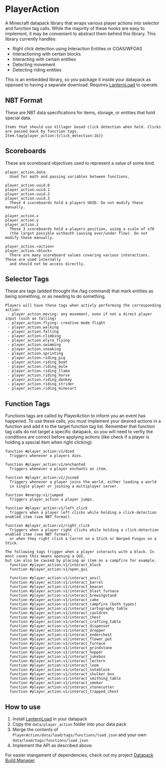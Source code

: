 # PlayerAction
A Minecraft datapack library that wraps various player actions into selector and function tag calls. While the majority of these hooks are easy to implement, it may be convenient to abstract them behind this library. This library currently handles:
* Right click detection using Interaction Entities or COAS/WFOAS
* Interactioning with certain blocks
* Interacting with certain entities
* Detecting movement
* Detecting riding entities

This is an embedded library, so you package it inside your datapack as opposed to having a separate download. Requires [LanternLoad](https://github.com/LanternMC/load) to operate.

## NBT Format
These are NBT data specifications for items, storage, or entities that hold special data.

```
Items that should use Villager based click detection when held. Clicks are passed back by function tags.
Item.tag{player_action:{click_detection:1b}}
```

## Scoreboards
These are scoreboard objectives used to represent a value of some kind.

```
player_action.data
  Used for math and passing variables between functions.
```

```
player_action.uuid.0
player_action.uuid.1
player_action.uuid.2
player_action.uuid.3
  These 4 scoreboards hold a players UUID. Do not modify these manually.
```

```
player_action.x
player_action.y
player_action.z
  These 3 scoreboards hold a players position, using a scale of x70
  (the largst possible withouth causing over/under flow). Do not modify these manually.
```

```
player_action.<action>
player_action.<block>
  There are many scoreboard values covering various interactions. These are used internally
  and should not be access directly.
```

## Selector Tags
These are tags (added throught the /tag command) that mark entities as being something, or as needing to do something.

```
Players will have these tags when activly performing the corresponding action:
 - player_action.moving: any movement, even if not a direct player input (such as falling)
 - player_action.flying: creative mode flight
 - player_action.walking
 - player_action.falling
 - player_action.climbing
 - player_action.elyra_flying
 - player_action.swimming
 - player_action.sneaking
 - player_action.sprinting
 - player_action.riding_pig
 - player_action.riding_boat
 - player_action.riding_mule
 - player_action.riding_llama
 - player_action.riding_horse
 - player_action.riding_donkey
 - player_action.riding_strider
 - player_action.riding_minecart
```

## Function Tags
Functions tags are called by PlayerAction to inform you an event has happened. To use these calls, you must implement your desired actions in a function and add it to the target function tag list. Remember that function tag calls do not target a specific datapack, so you will need to verfiy the conditions are correct before applying actions (like check if a player is holding a special item when right clicking):

```
function #player_action:v1/died
  Triggers whenever a players dies.
  
function #player_action:v1/enchanted
  Triggers whenever a player enchants an item.
  
function #player_action:v1/joined
  Triggers whenever a player joins the world, either loading a world
  in single player or joining a multiplayer server.
  
function #energy:v1/jumped
  Triggers player_action a player jumps.
  
function #player_action:v1/left_click
  Triggers when a player left clicks while holding a click-detection enabled item (see NBT format).
  
function #player_action:v1/right_click
  Triggers when a player right clicks while holding a click-detection enabled item (see NBT format),
  or when they right click a Carrot on a Stick or Warped Fungus on a Stick.
```

```
The following tags trigger when a player interacts with a block. In most cases this means opening a GUI,
but can also be caused by placing an item on a campfire for example.
  function #player_action:v1/interact_block
  function #player_action:v1/open_gui
  
  function #player_action:v1/interact_anvil
  function #player_action:v1/interact_barrel
  function #player_action:v1/interact_beacon
  function #player_action:v1/interact_blast_furnace
  function #player_action:v1/interact_brewingstand
  function #player_action:v1/interact_cake
  function #player_action:v1/interact_campfire (both types)
  function #player_action:v1/interact_cartography table
  function #player_action:v1/interact_cauldron
  function #player_action:v1/interact_chest
  function #player_action:v1/interact_crafting_table
  function #player_action:v1/interact_dispenser
  function #player_action:v1/interact_dropper
  function #player_action:v1/interact_enderchest
  function #player_action:v1/interact_flower_pot
  function #player_action:v1/interact_furnace
  function #player_action:v1/interact_grindstone
  function #player_action:v1/interact_hopper
  function #player_action:v1/interact_jukebox
  function #player_action:v1/interact_lectern
  function #player_action:v1/interact_loom
  function #player_action:v1/interact_noteblock
  function #player_action:v1/interact_shulker_box
  function #player_action:v1/interact_smithing_table
  function #player_action:v1/interact_smoker
  function #player_action:v1/interact_stonecutter
  function #player_action:v1/interact_trapped_chest
```

## How to use
1. Install [LanternLoad](https://github.com/LanternMC/load) in your datapack
2. Copy the `data/player_action` folder into your data pack
3. Merge the contents of `PlayerAction/data/load/tags/functions/load.json` and your own `data/load/tags/functions/load.json`
4. Implement the API as described above.

For easier mangament of dependencies, check out my project [Datapack Build Manager](https://github.com/ICY105/DatapackBuildManager).

